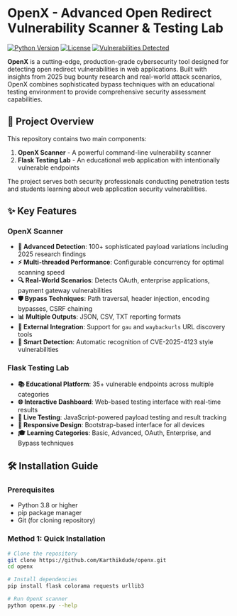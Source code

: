 # OpenX - Advanced Open Redirect Vulnerability Scanner & Testing Lab

[![Python Version](https://img.shields.io/badge/python-3.8%2B-blue.svg)](https://python.org)
[![License](https://img.shields.io/badge/license-MIT-green.svg)](LICENSE)
[![Vulnerabilities Detected](https://img.shields.io/badge/vulnerabilities-100%2B-red.svg)](https://github.com/Karthikdude/openx)

**OpenX** is a cutting-edge, production-grade cybersecurity tool designed for detecting open redirect vulnerabilities in web applications. Built with insights from 2025 bug bounty research and real-world attack scenarios, OpenX combines sophisticated bypass techniques with an educational testing environment to provide comprehensive security assessment capabilities.

## 🎯 Project Overview

This repository contains two main components:

1. **OpenX Scanner** - A powerful command-line vulnerability scanner
2. **Flask Testing Lab** - An educational web application with intentionally vulnerable endpoints

The project serves both security professionals conducting penetration tests and students learning about web application security vulnerabilities.

## ✨ Key Features

### OpenX Scanner
- **🚀 Advanced Detection**: 100+ sophisticated payload variations including 2025 research findings
- **⚡ Multi-threaded Performance**: Configurable concurrency for optimal scanning speed
- **🔍 Real-World Scenarios**: Detects OAuth, enterprise applications, payment gateway vulnerabilities
- **🛡️ Bypass Techniques**: Path traversal, header injection, encoding bypasses, CSRF chaining
- **📊 Multiple Outputs**: JSON, CSV, TXT reporting formats
- **🔗 External Integration**: Support for `gau` and `waybackurls` URL discovery tools
- **🎯 Smart Detection**: Automatic recognition of CVE-2025-4123 style vulnerabilities

### Flask Testing Lab
- **📚 Educational Platform**: 35+ vulnerable endpoints across multiple categories
- **🌐 Interactive Dashboard**: Web-based testing interface with real-time results
- **🔄 Live Testing**: JavaScript-powered payload testing and result tracking
- **📱 Responsive Design**: Bootstrap-based interface for all devices
- **🎓 Learning Categories**: Basic, Advanced, OAuth, Enterprise, and Bypass techniques

## 🛠️ Installation Guide

### Prerequisites
- Python 3.8 or higher
- pip package manager
- Git (for cloning repository)

### Method 1: Quick Installation
```bash
# Clone the repository
git clone https://github.com/Karthikdude/openx.git
cd openx

# Install dependencies
pip install flask colorama requests urllib3

# Run OpenX scanner
python openx.py --help
